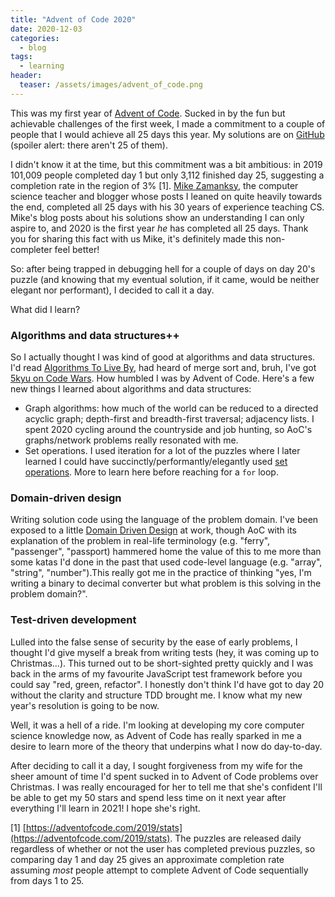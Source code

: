 ```yaml
---
title: "Advent of Code 2020"
date: 2020-12-03
categories:
  - blog
tags:
  - learning
header:
  teaser: /assets/images/advent_of_code.png
---
```


This was my first year of [Advent of Code](https://www.adventofcode.com). Sucked in by the fun but achievable challenges of the first week, I made a commitment to a couple of people that I would achieve all 25 days this year. My solutions are on [GitHub](https://github.com/zackads/advent_of_code) (spoiler alert: there aren't 25 of them).

I didn't know it at the time, but this commitment was a bit ambitious: in 2019 101,009 people completed day 1 but only 3,112 finished day 25, suggesting a completion rate in the region of 3% [1]. [Mike Zamanksy](https://cestlaz.github.io/post/advent-2020-final-thoughts/), the computer science teacher and blogger whose posts I leaned on quite heavily towards the end, completed all 25 days with his 30 years of experience teaching CS. Mike's blog posts about his solutions show an understanding I can only aspire to, and 2020 is the first year _he_ has completed all 25 days. Thank you for sharing this fact with us Mike, it's definitely made this non-completer feel better!

So: after being trapped in debugging hell for a couple of days on day 20's puzzle (and knowing that my eventual solution, if it came, would be neither elegant nor performant), I decided to call it a day.

What did I learn?

### Algorithms and data structures++

So I actually thought I was kind of good at algorithms and data structures. I'd read [Algorithms To Live By](https://www.waterstones.com/book/algorithms-to-live-by/brian-christian/tom-griffiths/9780007547999), had heard of merge sort and, bruh, I've got [5kyu on Code Wars](https://www.codewars.com/users/zackads). How humbled I was by Advent of Code. Here's a few new things I learned about algorithms and data structures:

- Graph algorithms: how much of the world can be reduced to a directed acyclic graph; depth-first and breadth-first traversal; adjacency lists. I spent 2020 cycling around the countryside and job hunting, so AoC's graphs/network problems really resonated with me.
- Set operations. I used iteration for a lot of the puzzles where I later learned I could have succinctly/performantly/elegantly used [set operations](<https://en.wikipedia.org/wiki/Set_(mathematics)>). More to learn here before reaching for a `for` loop.

### Domain-driven design

Writing solution code using the language of the problem domain. I've been exposed to a little [Domain Driven Design](https://en.wikipedia.org/wiki/Domain-driven_design) at work, though AoC with its explanation of the problem in real-life terminology (e.g. "ferry", "passenger", "passport) hammered home the value of this to me more than some katas I'd done in the past that used code-level language (e.g. "array", "string", "number").This really got me in the practice of thinking "yes, I'm writing a binary to decimal converter but what problem is this solving in the problem domain?".

### Test-driven development

Lulled into the false sense of security by the ease of early problems, I thought I'd give myself a break from writing tests (hey, it was coming up to Christmas...). This turned out to be short-sighted pretty quickly and I was back in the arms of my favourite JavaScript test framework before you could say "red, green, refactor". I honestly don't think I'd have got to day 20 without the clarity and structure TDD brought me. I know what my new year's resolution is going to be now.

Well, it was a hell of a ride. I'm looking at developing my core computer science knowledge now, as Advent of Code has really sparked in me a desire to learn more of the theory that underpins what I now do day-to-day.

After deciding to call it a day, I sought forgiveness from my wife for the sheer amount of time I'd spent sucked in to Advent of Code problems over Christmas. I was really encouraged for her to tell me that she's confident I'll be able to get my 50 stars and spend less time on it next year after everything I'll learn in 2021! I hope she's right.

[1] [https://adventofcode.com/2019/stats](https://adventofcode.com/2019/stats). The puzzles are released daily regardless of whether or not the user has completed previous puzzles, so comparing day 1 and day 25 gives an approximate completion rate assuming _most_ people attempt to complete Advent of Code sequentially from days 1 to 25.
